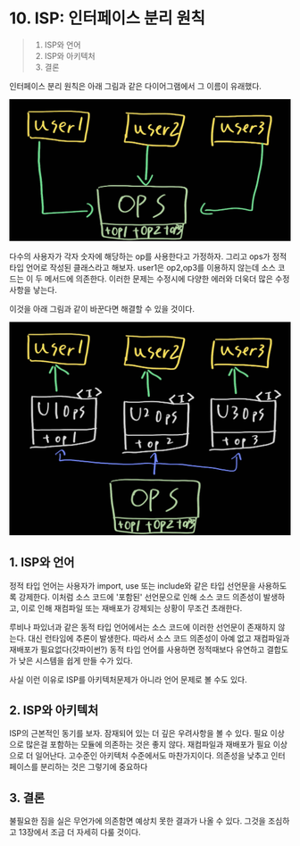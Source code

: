 # 10. ISP: 인터페이스 분리 원칙

> 1. ISP와 언어
> 2. ISP와 아키텍처
> 3. 결론

인터페이스 분리 원칙은 아래 그림과 같은 다이어그램에서 그 이름이 유래했다. 

![](Notes_210630_214113.jpg)

다수의 사용자가 각자 숫자에 해당하는 op를 사용한다고 가정하자. 그리고 ops가 정적 타입 언어로 작성된 클래스라고 해보자. user1은 op2,op3를 이용하지 않는데 소스 코드는 이 두 메서드에 의존한다. 이러한 문제는 수정시에 다양한 에러와 더욱더 많은 수정사항을 낳는다.

이것을 아래 그림과 같이 바꾼다면 해결할 수 있을 것이다.

![](Notes_210630_214528.jpg)

## 1. ISP와 언어

정적 타입 언어는 사용자가 import, use 또는 include와 같은 타입 선언문을 사용하도록 강제한다. 이처럼 소스 코드에 '포함된' 선언문으로 인해 소스 코드 의존성이 발생하고, 이로 인해 재컴파일 또는 재배포가 강제되는 상황이 무조건 초래한다.

루비나 파있너과 같은 동적 타입 언어에서는 소스 코드에 이러한 선언문이 존재하지 않는다. 대신 런타임에 추론이 발생한다. 따라서 소스 코드 의존성이 아예 없고 재컴파일과 재배포가 필요없다(갓파이썬?) 동적 타입 언어를 사용하면 정적때보다 유연하고 결합도가 낮은 시스템을 쉽게 만들 수가 있다.

사실 이런 이유로 ISP를 아키텍처문제가 아니라 언어 문제로 볼 수도 있다.

## 2. ISP와 아키텍처

ISP의 근본적인 동기를 보자. 잠재되어 있는 더 깊은 우려사항을 볼 수 있다. 필요 이상으로 많은걸 포함하는 모듈에 의존하는 것은 좋지 않다. 재컴파일과 재배포가 필요 이상으로 더 일어난다. 고수준인 아키텍처 수준에서도 마찬가지이다. 의존성을 낮추고 인터페이스를 분리하는 것은 그렇기에 중요하다

## 3. 결론

불필요한 짐을 실은 무언가에 의존함면 예상치 못한 결과가 나올 수 있다. 그것을 조심하고 13장에서 조금 더 자세히 다룰 것이다.